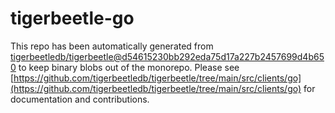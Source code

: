 # tigerbeetle-go
This repo has been automatically generated from [tigerbeetledb/tigerbeetle@d54615230bb292eda75d17a227b2457699d4b650](https://github.com/tigerbeetledb/tigerbeetle/commit/d54615230bb292eda75d17a227b2457699d4b650) to keep binary blobs out of the monorepo. Please see [https://github.com/tigerbeetledb/tigerbeetle/tree/main/src/clients/go](https://github.com/tigerbeetledb/tigerbeetle/tree/main/src/clients/go) for documentation and contributions.
